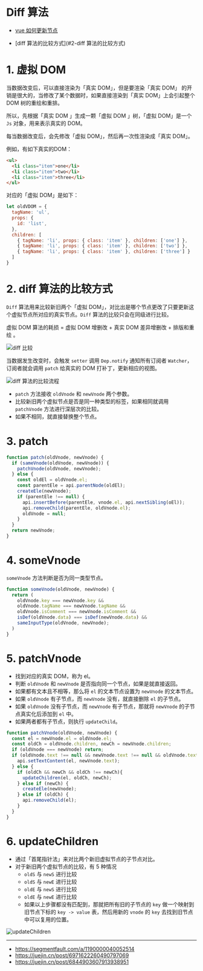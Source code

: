 # Diff 算法

- [vue 如何更新节点](#1-vue-如何更新节点)

- [diff 算法的比较方式](#2-diff 算法的比较方式)

# 1. 虚拟 DOM

当数据改变后，可以直接渲染为「真实 DOM」，但是要渲染「真实 DOM」 的开销是很大的，当修改了某个数据时，如果直接渲染到「真实 DOM」上会引起整个 DOM 树的重绘和重排。

所以，先根据「真实 DOM 」生成一颗「虚拟 DOM 」树，「虚拟 DOM」是一个 `Js` 对象，用来表示真实的 DOM。

每当数据改变后，会先修改「虚拟 DOM」，然后再一次性渲染成「真实 DOM」。

例如，有如下真实的DOM：

```html
<ul>
  <li class="item">one</li>
  <li class="item">two</li>
  <li class="item">three</li>
</ul>
```

对应的「虚拟 DOM」是如下：

```js
let oldVDOM = {
  tagName: 'ul',
  props: { 
  	id: 'list',
  },
  children: [
    { tagName: 'li', props: { class: 'item' }, children: ['one'] },
    { tagName: 'li', props: { class: 'item' }, children: ['two'] },
    { tagName: 'li', props: { class: 'item' }, children: ['three'] }
  ]
}
```

# 2. diff 算法的比较方式

`Diff` 算法用来比较新旧两个「虚拟 DOM」，对比出是哪个节点更改了只要更新这个虚拟节点所对应的真实节点。`Diff` 算法的比较只会在同级进行比较。

虚拟 DOM 算法的耗损 = 虚拟 DOM 增删改 + 真实 DOM 差异增删改 + 排版和重绘 。





![diff 比较](https://p1-jj.byteimg.com/tos-cn-i-t2oaga2asx/gold-user-assets/2018/5/19/163776ba7bda2d47~tplv-t2oaga2asx-zoom-in-crop-mark:1304:0:0:0.awebp)



当数据发生改变时，会触发 `setter` 调用 `Dep.notify` 通知所有订阅者 `Watcher`，订阅者就会调用 `patch` 给真实的 DOM 打补丁，更新相应的视图。



![diff 算法的比较流程](https://p1-jj.byteimg.com/tos-cn-i-t2oaga2asx/gold-user-assets/2018/5/19/163777930be304eb~tplv-t2oaga2asx-zoom-in-crop-mark:1304:0:0:0.awebp)



- `patch` 方法接收 `oldVnode` 和 `newVnode` 两个参数。
- 比较新旧两个虚拟节点是否是同一种类型的标签，如果相同就调用 `patchVnode` 方法进行深层次的比较。
- 如果不相同，就直接替换整个节点。

# 3. patch

```js
function patch(oldVnode, newVnode) {
  if (sameVnode(oldVnode, newVnode)) {
    patchVnode(oldVnode, newVnode);
  } else {
    const oldEl = oldVnode.el;
    const parentEle = api.parentNode(oldEl);
    createEle(newVnode);
    if (parentEle !== null) {
      api.insertBefore(parentEle, vnode.el, api.nextSibling(oEl));
      api.removeChild(parentEle, oldVnode.el);
      oldVnode = null;
    }
  }
  return newVnode;
}
```

# 4. someVnode

`someVnode` 方法判断是否为同一类型节点。

```js
function someVnode(oldVnode, newVnode) {
  return (
  	oldVnode.key === newVnode.key &&
    oldVnode.tagName === newVnode.tagName &&
    oldVnode.isComment === newVnode.isComment &&
    isDef(oldVnode.data) === isDef(newVnode.data) &&
    sameInputType(oldVnode, newVnode);
  )
}
```

# 5. patchVnode

- 找到对应的真实 DOM，称为 el。
- 判断 `oldVnode` 和 `newVnode` 是否指向同一个节点，如果是就直接返回。
- 如果都有文本且不相等，那么将 `el` 的文本节点设置为 `newVnode` 的文本节点。
- 如果 `oldVnode` 有子节点，而 `newVnode` 没有，就直接删除 `el` 的子节点。
- 如果 `oldVnode` 没有子节点，而 `newVnode` 有子节点，那就将 `newVnode` 的子节点真实化后添加到 `el` 中。
- 如果两者都有子节点，则执行 `updateChild`。

```js
function patchVnode(oldVnode, newVnode) {
  const el = newVnode.el = oldVnode.el;
  const oldCh = oldVnode.children, newCh = newVnode.children;
  if (oldVnode === newVnode) return;
  if (oldVnode.text !== null && newVnode.text !== null && oldVnode.text !== newVnode.text) {
    api.setTextContent(el, newVnode.text);
  } else {
    if (oldCh && newCh && oldCh !== newCh){
      updateChildren(el, oldCh, newCh);
    } else if (newCh) {
      createEle(newVnode);
    } else if (oldCh) {
      api.removeChild(el);
    } 
  }
}
```

# 6. updateChildren

- 通过「首尾指针法」来对比两个新旧虚拟节点的子节点对比。
- 对于新旧两个虚拟节点的比较，有 5 种情况
  - `oldS` 与 `newS` 进行比较
  - `oldS` 与 `newE` 进行比较
  - `oldE` 与 `newS` 进行比较
  - `oldE` 与 `newE` 进行比较
  - 如果以上步骤都没有匹配到，那就把所有旧的子节点的 `key` 做一个映射到旧节点下标的 `key -> value` 表，然后用新的 `vnode` 的 `key` 去找到旧节点中可以复用的位置。



![updateChildren](https://imgs.developpaper.com/imgs/2021-12-18-22-45-05-ubeau1mpxhe.png)





****

- https://segmentfault.com/a/1190000040052514
- https://juejin.cn/post/6971622260490797069
- https://juejin.cn/post/6844903607913938951